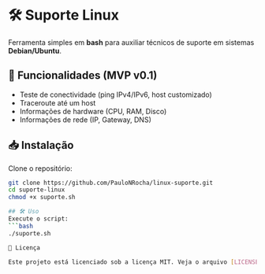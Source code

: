 # 🛠️ Suporte Linux

Ferramenta simples em **bash** para auxiliar técnicos de suporte em sistemas **Debian/Ubuntu**.

## 🚀 Funcionalidades (MVP v0.1)
- Teste de conectividade (ping IPv4/IPv6, host customizado)
- Traceroute até um host
- Informações de hardware (CPU, RAM, Disco)
- Informações de rede (IP, Gateway, DNS)

## 📥 Instalação
Clone o repositório:
```bash
git clone https://github.com/PauloNRocha/linux-suporte.git
cd suporte-linux
chmod +x suporte.sh

## 🛠️ Uso
Execute o script:
```bash
./suporte.sh

📜 Licença

Este projeto está licenciado sob a licença MIT. Veja o arquivo [LICENSE](LICENSE) para mais detalhes.
